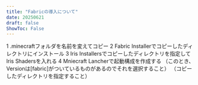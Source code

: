 ```yaml
---
title: "Fabricの導入について"
date: 20250621
draft: false
ShowToc: False
---
```

1 .minecraftフォルダを名前を変えてコピー
2 Fabric Installerでコピーしたディレクトリにインストール
3 Iris Installersでコピーしたディレクトリを指定してIris Shadersを入れる
4 Mniecraft Lancherで起動構成を作成する
 （このとき、Versionは[fabric]がついているものがあるのでそれを選択すること） 
 （コピーしたディレクトリを指定すること）